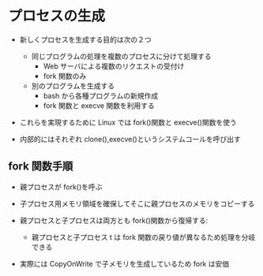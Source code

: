 # プロセスの生成

- 新しくプロセスを生成する目的は次の２つ

  - 同じプログラムの処理を複数のプロセスに分けて処理する
    - Web サーバによる複数のリクエストの受付け
    - fork 関数のみ
  - 別のプログラムを生成する
    - bash から各種プログラムの新規作成
    - fork 関数と execve 関数を利用する

- これらを実現するために Linux では fork()関数と execve()関数を使う
- 内部的にはそれぞれ clone(),execve()というシステムコールを呼び出す

## fork 関数手順

- 親プロセスが fork()を呼ぶ
- 子プロセス用メモリ領域を確保してそこに親プロセスのメモリをコピーする
- 親プロセスと子プロセスは両方とも fork()関数から復帰する:

  - 親プロセスと子プロセス t は fork 関数の戻り値が異なるため処理を分岐できる

- 実際には CopyOnWrite で子メモリを生成しているため fork は安価
